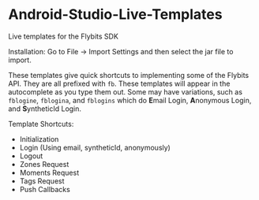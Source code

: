 # Android-Studio-Live-Templates

Live templates for the Flybits SDK

Installation:
Go to File -> Import Settings and then select the jar file to import.

These templates give quick shortcuts to implementing some of the Flybits API. They are all prefixed with ``fb``. These templates will appear in the autocomplete as you type them out. Some may have variations, such as `fblogine`, `fblogina`, and `fblogins` which do **E**mail Login, **A**nonymous Login, and **S**yntheticId Login.

Template Shortcuts:
- Initialization
- Login (Using email, syntheticId, anonymously)
- Logout
- Zones Request
- Moments Request
- Tags Request
- Push Callbacks
